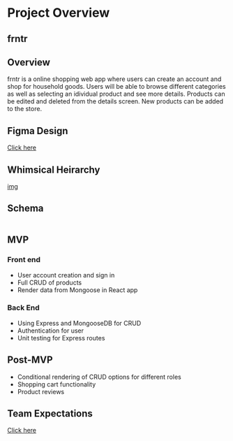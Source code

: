 # Project Overview

## frntr

## Overview

frntr is a online shopping web app where users can create an account and shop for household goods. Users will be able to browse different categories as well as selecting an idividual product and see more details. Products can be edited and deleted from the details screen. New products can be added to the store. 

## Figma Design

[Click here](https://www.figma.com/file/Zn8boSzN5IspjvbErFW3g9/Home-Decor-P3?node-id=0%3A1)

## Whimsical Heirarchy

[img](url)

## Schema
```

```

## MVP

### Front end
- User account creation and sign in
- Full CRUD of products
- Render data from Mongoose in React app

### Back End
- Using Express and MongooseDB for CRUD
- Authentication for user
- Unit testing for Express routes

## Post-MVP
- Conditional rendering of CRUD options for different roles
- Shopping cart functionality
- Product reviews

## Team Expectations

[Click here](url)
